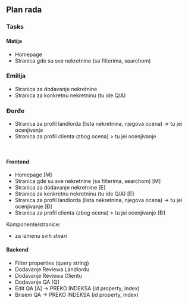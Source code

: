 ## Plan rada


### Tasks

#### Matija
- Homepage
- Stranica gde su sve nekretnine (sa filterima, searchom)

### Emilija
- Stranica za dodavanje nekretnine
- Stranica za konkretnu nekretninu (tu ide Q/A)

### Đorđe
- Stranica za profil landlorda (lista nekretnina, njegova ocena) -> tu jei ocenjivanje
- Stranica za profil clienta (zbog ocena) > tu jei ocenjivanje

</br>

#### Frontend
- Homepage [M]
- Stranica gde su sve nekretnine (sa filterima, searchom) [M]
- Stranica za dodavanje nekretnine [E]
- Stranica za konkretnu nekretninu (tu ide Q/A) [E]
- Stranica za profil landlorda (lista nekretnina, njegova ocena) -> tu jei ocenjivanje [Đ]
- Stranica za profil clienta (zbog ocena) > tu jei ocenjivanje [Đ]


Komponente/stranice: 
- za izmenu svih stvari

#### Backend

- Filter properties (query string)
- Dodavanje Reviewa Landlordu
- Dodavanje Reviewa Clientu
- Dodavanje QA [Q]
- Edit QA [A] -> PREKO INDEKSA (id property, index)
- Brisem QA -> PREKO INDEKSA (id property, index)
